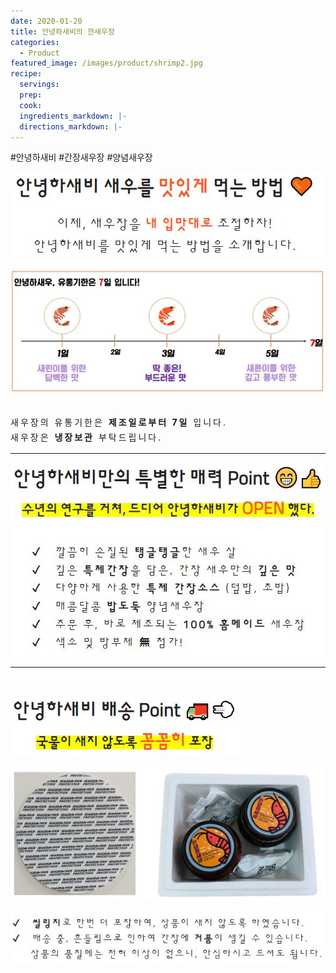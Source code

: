 ```yaml
---
date: 2020-01-20
title: 안녕하새비의 깐새우장
categories:
  - Product 
featured_image: /images/product/shrimp2.jpg
recipe:
  servings:
  prep:
  cook:
  ingredients_markdown: |-
  directions_markdown: |-
---
```


&#35;안녕하새비 &#35;간장새우장 &#35;양념새우장
<!--
<center>
<h1>안녕하새비 새우를 <span style= "color: #ff5722;"> 맛있게 </span>먹는 방법 &#x1F9E1;</h1>
<p style="line-height: 1.7em; letter-spacing: 1.5px; font-size: 1.2em;">이제, 새우장을 <span style= "color: #ff5722;"><b> 내 입맛대로 </b></span>조절하자!<br>
안녕하새비를 맛있게 먹는 방법을 소개합니다.<br></p>
</center>
-->


![POINT](/images/product/point1.JPG)


![POINT](/images/product/expiration_date.JPG "유통기한")

<br><span style="line-height: 1.7em; letter-spacing: 3px">
  새우장의 유통기한은 <b>제조일로부터 7일</b> 입니다.<br>
  새우장은 <b>냉장보관</b> 부탁드립니다.
</span>
<br>

---

<!--
<center>
<h1>안녕하새비만의 특별한 매력 Point &#x1F601;&#x1F44D;</h1>
<h2><span style= "background-color: yellow;"><b>수년의 연구를 거쳐, 드디어 안녕하새비가<span style= "color: #ff5722; font-size: 1.3em"><b> OPEN</b></span> 했다.</b></span></h2>
</center>
<br><span style="line-height: 1.7em; letter-spacing: 3px">
&#x2714; &nbsp; 깔끔히 손질된 <b>탱글탱글</b>한 새우 살<br>
&#x2714; &nbsp; 깊은 <b>특제간장</b>을 담은, 간장 새우만의 <b>깊은 맛</b><br>
&#x2714; &nbsp; 다양하게 사용한 <b>특제 간장소스</b> (덮밥, 초밥)<br>
&#x2714; &nbsp; 매콤달콤 <b>밥도둑</b> 양념새우장<br>
&#x2714; &nbsp; 주문 후, 바로 제조되는 <b>100% 홈메이드 </b>새우장<br>
&#x2714; &nbsp; 색소 및 방부제 <b>&#28961;</b> 첨가!<br></span>
-->


![POINT](/images/product/point2.JPG )
<br>

---

<br>
<!--
<center>
<h1>안녕하새비 배송 Point &#x1F69A;&#x1F4A8;</h1>
<h2><span style= "background-color: yellow;"><b>국물이 새지 않도록 <span style= "color: #ff5722; font-size: 1.3em"><b> 꼼꼼히</b></span> 포장</b></span></h2>
</center>
-->

![POINT](/images/product/point3.JPG )


![POINT](/images/product/shipping3.JPG "배송사진")


<!--
<span style="line-height: 1.7em; letter-spacing: 3px">
&#x2714; &nbsp; <b>씰링지</b>로 한번 더 포장하여, 상품이 새지 않도록 하였습니다.<br>
&#x2714; &nbsp; 배송 중, 흔들림으로 인하여 간장에 <b>거품</b>이 생길 수 있습니다.<br>
&nbsp;&nbsp;&nbsp;&nbsp; 상품의 품질에는 전혀 이상이 없으니, 안심하시고 드셔도 됩니다.<br>
-->

![POINT](/images/product/text4.JPG )

